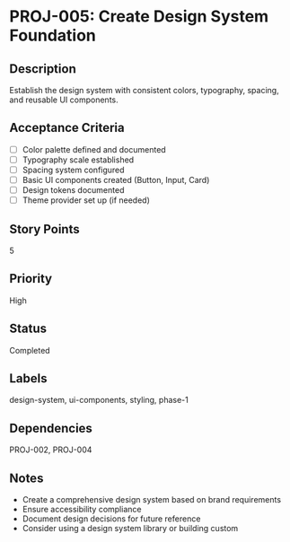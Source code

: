 # PROJ-005: Create Design System Foundation

## Description
Establish the design system with consistent colors, typography, spacing, and reusable UI components.

## Acceptance Criteria
- [ ] Color palette defined and documented
- [ ] Typography scale established
- [ ] Spacing system configured
- [ ] Basic UI components created (Button, Input, Card)
- [ ] Design tokens documented
- [ ] Theme provider set up (if needed)

## Story Points
5

## Priority
High

## Status
Completed

## Labels
design-system, ui-components, styling, phase-1

## Dependencies
PROJ-002, PROJ-004

## Notes
- Create a comprehensive design system based on brand requirements
- Ensure accessibility compliance
- Document design decisions for future reference
- Consider using a design system library or building custom
